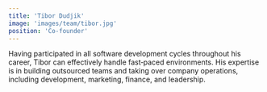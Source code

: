 ```yaml
---
title: 'Tibor Dudjik'
image: 'images/team/tibor.jpg'
position: 'Co-founder'
---
```


Having participated in all software development cycles throughout his career, Tibor can effectively handle fast&#8209;paced environments. His expertise is in building outsourced teams and taking over company operations, including development, marketing, finance, and leadership.
